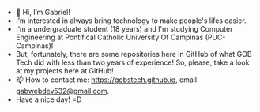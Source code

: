 - 👋 Hi, I’m Gabriel!
- I’m interested in always bring technology to make people's lifes easier.
- I’m a undergraduate student (18 years) and I'm studying Computer Engineering at Pontifical Catholic University Of Campinas (PUC-Campinas)!
- But, fortunately, there are some repositories here in GitHub of what GOB Tech did with less than two years of experience! So, please, take a look at my projects here at GitHub!
- 📫 How to contact me: https://gobstech.github.io, email gabwebdev532@gmail.com.
- Have a nice day! =D

<!---
gobstech/gobstech is a ✨ special ✨ repository because its `README.md` (this file) appears on your GitHub profile.
You can click the Preview link to take a look at your changes.
--->
